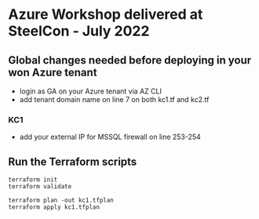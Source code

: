 # Azure Workshop delivered at SteelCon - July 2022

## Global changes needed before deploying in your won Azure tenant
- login as GA on your Azure tenant via AZ CLI
- add tenant domain name on line 7 on both kc1.tf and kc2.tf

### KC1
- add your external IP for MSSQL firewall on line 253-254

## Run the Terraform scripts 
```
terraform init
terraform validate

terraform plan -out kc1.tfplan
terraform apply kc1.tfplan
